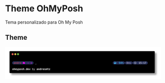 # Theme OhMyPosh
Tema personalizado para Oh My Posh

## Theme

![ohmyposh theme](/custum-bubbles.png)
